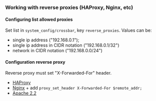 
### Working with reverse proxies (HAProxy, Nginx, etc)

#### Configuring list allowed proxies
Set list in `system_config/crossbar`, key `reverse_proxies`.
Values can be:
- single ip address ("192.168.0.1");
- single ip address in CIDR notation ("192.168.0.1/32")
- network in CIDR notation ("192.168.0.0/24")

#### Configuration reverse proxy
Reverse proxy must set "X-Forwarded-For" header.
- [HAProxy](https://cbonte.github.io/haproxy-dconv/configuration-1.6.html#4-option%20forwardfor)
- [Nginx](https://www.nginx.com/resources/admin-guide/reverse-proxy/) + add `proxy_set_header X-Forwarded-For $remote_addr;`
- [Apache 2.2](https://httpd.apache.org/docs/2.2/mod/mod_proxy.html)
